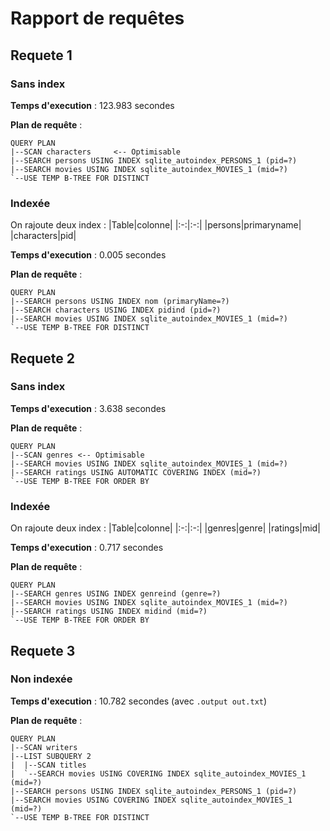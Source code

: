 # Rapport de requêtes

## Requete 1

### Sans index

**Temps d'execution** : 123.983 secondes

**Plan de requête** :
```
QUERY PLAN
|--SCAN characters     <-- Optimisable
|--SEARCH persons USING INDEX sqlite_autoindex_PERSONS_1 (pid=?)
|--SEARCH movies USING INDEX sqlite_autoindex_MOVIES_1 (mid=?)
`--USE TEMP B-TREE FOR DISTINCT
```

### Indexée

On rajoute deux index :
|Table|colonne|
|:-:|:-:|
|persons|primaryname|
|characters|pid|

**Temps d'execution** : 0.005 secondes

**Plan de requête** :
```
QUERY PLAN
|--SEARCH persons USING INDEX nom (primaryName=?)
|--SEARCH characters USING INDEX pidind (pid=?)
|--SEARCH movies USING INDEX sqlite_autoindex_MOVIES_1 (mid=?)
`--USE TEMP B-TREE FOR DISTINCT
```

## Requete 2

### Sans index

**Temps d'execution** : 3.638 secondes

**Plan de requête** :
```
QUERY PLAN
|--SCAN genres <-- Optimisable
|--SEARCH movies USING INDEX sqlite_autoindex_MOVIES_1 (mid=?)
|--SEARCH ratings USING AUTOMATIC COVERING INDEX (mid=?)
`--USE TEMP B-TREE FOR ORDER BY
```

### Indexée

On rajoute deux index :
|Table|colonne|
|:-:|:-:|
|genres|genre|
|ratings|mid|

**Temps d'execution** : 0.717 secondes

**Plan de requête** : 
```
QUERY PLAN
|--SEARCH genres USING INDEX genreind (genre=?)
|--SEARCH movies USING INDEX sqlite_autoindex_MOVIES_1 (mid=?)
|--SEARCH ratings USING INDEX midind (mid=?)
`--USE TEMP B-TREE FOR ORDER BY
```

## Requete 3

### Non indexée

**Temps d'execution** : 10.782 secondes (avec `.output out.txt`)

**Plan de requête** :
```
QUERY PLAN
|--SCAN writers
|--LIST SUBQUERY 2
|  |--SCAN titles
|  `--SEARCH movies USING COVERING INDEX sqlite_autoindex_MOVIES_1 (mid=?)
|--SEARCH persons USING INDEX sqlite_autoindex_PERSONS_1 (pid=?)
|--SEARCH movies USING COVERING INDEX sqlite_autoindex_MOVIES_1 (mid=?)
`--USE TEMP B-TREE FOR DISTINCT
```

